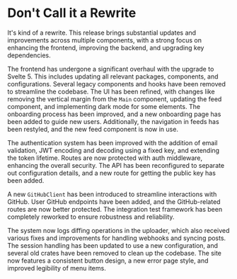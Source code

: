 # Don't Call it a Rewrite

It's kind of a rewrite. This release brings substantial updates and improvements across multiple components, with a strong focus on enhancing the frontend, improving the backend, and upgrading key dependencies.

The frontend has undergone a significant overhaul with the upgrade to Svelte 5. This includes updating all relevant packages, components, and configurations. Several legacy components and hooks have been removed to streamline the codebase. The UI has been refined, with changes like removing the vertical margin from the `Main` component, updating the feed component, and implementing dark mode for some elements. The onboarding process has been improved, and a new onboarding page has been added to guide new users. Additionally, the navigation in feeds has been restyled, and the new feed component is now in use.

The authentication system has been improved with the addition of email validation, JWT encoding and decoding using a fixed key, and extending the token lifetime. Routes are now protected with auth middleware, enhancing the overall security. The API has been reconfigured to separate out configuration details, and a new route for getting the public key has been added.

A new `GitHubClient` has been introduced to streamline interactions with GitHub. User GitHub endpoints have been added, and the GitHub-related routes are now better protected. The integration test framework has been completely reworked to ensure robustness and reliability.

The system now logs diffing operations in the uploader, which also received various fixes and improvements for handling webhooks and syncing posts. The session handling has been updated to use a new configuration, and several old crates have been removed to clean up the codebase. The site now features a consistent button design, a new error page style, and improved legibility of menu items.
